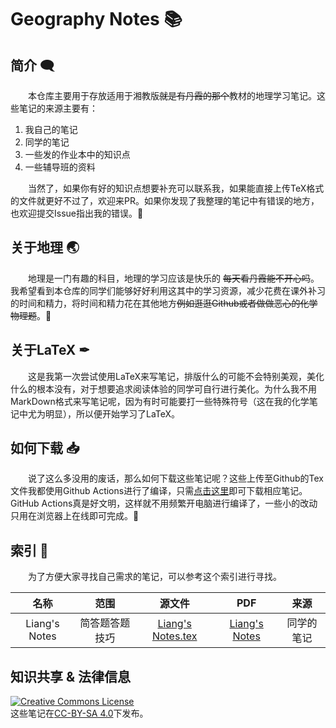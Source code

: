 # Geography Notes  📚

## 简介  🗨

&emsp;&emsp;本仓库主要用于存放适用于湘教版~~就是有丹霞的那个~~教材的地理学习笔记。这些笔记的来源主要有：

1. 我自己的笔记
2. 同学的笔记
3. 一些发的作业本中的知识点
4. 一些辅导班的资料

&emsp;&emsp;当然了，如果你有好的知识点想要补充可以联系我，如果能直接上传TeX格式的文件就更好不过了，欢迎来PR。如果你发现了我整理的笔记中有错误的地方，也欢迎提交Issue指出我的错误。🤪

## 关于地理 🌏

&emsp;&emsp;地理是一门有趣的科目，地理的学习应该是快乐的 ~~每天看丹霞能不开心吗~~。我希望看到本仓库的同学们能够好好利用这其中的学习资源，减少花费在课外补习的时间和精力，将时间和精力花在其他地方~~例如逛逛Github或者做做恶心的化学物理题~~。🤮

## 关于LaTeX  ✒

&emsp;&emsp;这是我第一次尝试使用LaTeX来写笔记，排版什么的可能不会特别美观，美化什么的根本没有，对于想要追求阅读体验的同学可自行进行美化。为什么我不用MarkDown格式来写笔记呢，因为有时可能要打一些特殊符号（这在我的化学笔记中尤为明显），所以便开始学习了LaTeX。

## 如何下载 📥

&emsp;&emsp;说了这么多没用的废话，那么如何下载这些笔记呢？这些上传至Github的Tex文件我都使用Github Actions进行了编译，只需[点击这里](https://github.com/Cicada000/Geography-Notes/actions)即可下载相应笔记。GitHub Actions真是好文明，这样就不用频繁开电脑进行编译了，一些小的改动只用在浏览器上在线即可完成。🎉

## 索引  🔗

&emsp;&emsp;为了方便大家寻找自己需求的笔记，可以参考这个索引进行寻找。

|     名称      |      范围      |                            源文件                            |                             PDF                              |    来源    |
| :-----------: | :------------: | :----------------------------------------------------------: | :----------------------------------------------------------: | :--------: |
| Liang's Notes | 简答题答题技巧 | [Liang's Notes.tex](https://github.com/Cicada000/Geography-Notes/blob/main/Other%20%20Notes/Liang's%20Notes/Liang's%20Notes.tex) | [Liang's Notes](https://github.com/Cicada000/Geography-Notes/actions/runs/2401192862) | 同学的笔记 |

## 知识共享 & 法律信息

<a rel="license" href="http://creativecommons.org/licenses/by-sa/4.0/"><img alt="Creative Commons License" style="border-width:0" src="https://i.creativecommons.org/l/by-sa/4.0/88x31.png" /></a><br />这些笔记在<a rel="license" href="http://creativecommons.org/licenses/by-sa/4.0/">CC-BY-SA 4.0</a>下发布。
